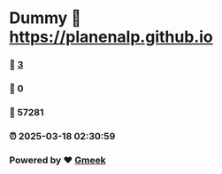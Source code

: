 # Dummy :link: https://planenalp.github.io 
### :page_facing_up: [3](https://planenalp.github.io/tag.html) 
### :speech_balloon: 0 
### :hibiscus: 57281 
### :alarm_clock: 2025-03-18 02:30:59 
### Powered by :heart: [Gmeek](https://github.com/Meekdai/Gmeek)
